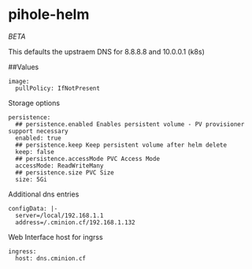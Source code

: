# pihole-helm


*BETA*

This defaults  the upstraem DNS for 8.8.8.8 and 10.0.0.1 (k8s)

##Values

```
image:
  pullPolicy: IfNotPresent
```
Storage options 
```
persistence:
  ## persistence.enabled Enables persistent volume - PV provisioner support necessary
  enabled: true
  ## persistence.keep Keep persistent volume after helm delete
  keep: false
  ## persistence.accessMode PVC Access Mode
  accessMode: ReadWriteMany
  ## persistence.size PVC Size
  size: 5Gi
```
Additional dns entries
```
configData: |-
  server=/local/192.168.1.1
  address=/.cminion.cf/192.168.1.132
```
Web Interface host for ingrss
```
ingress:
  host: dns.cminion.cf 

```
